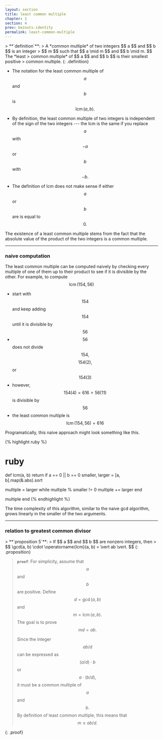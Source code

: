 ```yaml
---
layout: section
title: least common multiple
chapter: 1
section: 4
prev: bezouts-identity
permalink: least-common-multiple
---
```


<span id="least-common-multiple" />
> **`definition`**:
> A *common multiple* of two integers $$ a $$ and $$ b $$ is an integer
> $$ m $$ such that $$ a \mid m $$ and $$ b \mid m. $$  The *least
> common multiple* of $$ a $$ and $$ b $$ is their smallest positive
> common multiple.
{: .definition}

- The notation for the least common multiple of $$ a $$ and $$ b $$ is
$$ \operatorname{lcm}(a, b). $$

- By definition, the least common multiple of two integers is independent
of the sign of the two integers --- the lcm is the same if you replace
$$ a $$ with $$ -a $$ or $$ b $$ with $$ -b. $$

- The definition of lcm does not make sense if either $$ a $$ or $$ b $$
are is equal to $$ 0. $$

The existence of a least common multiple stems from the fact that the
absolute value of the product of the two integers is a common multiple.

---
### naive computation

The least common multiple can be computed naively by checking every
multiple of one of them up to their product to see if it is divisible
by the other.  For example, to compute
$$ \operatorname{lcm}(154, 56) $$
- start with $$ 154 $$ and keep adding $$ 154 $$ until it is divisible by
$$ 56 $$
- $$ 56 $$ does not divide $$ 154, $$ $$ 154(2), $$ or $$154(3) $$
- however, $$ 154(4) = 616 = 56(11) $$ is divisible by $$ 56 $$
- the least common multiple is $$ \operatorname{lcm}(154, 56) = 616 $$

Programatically, this naive approach might look something like this.

{% highlight ruby %}
# ruby
def lcm(a, b)
  return if a == 0 || b == 0
  smaller, larger = [a, b].map(&:abs).sort

  multiple = larger
  while multiple % smaller != 0
    multiple += larger
  end

  multiple
end
{% endhighlight %}

The time complexity of this algorithm, similar to the naive gcd algorithm,
grows linearly in the smaller of the two arguments.

---
### relation to greatest common divisor

<span id="least-common-multiple" />
> **`proposition 5`**:
> If $$ a $$ and $$ b $$ are nonzero integers, then
> $$ \gcd(a, b) \cdot \operatorname{lcm}(a, b) = \vert ab \vert. $$
{: .proposition}

> **`proof`**:
> For simplicity, assume that $$ a $$ and $$ b $$ are positive.  Define
> $$ d = \gcd(a, b) $$ and $$ m = \operatorname{lcm}(a, b). $$ The goal
> is to prove $$ md = ab. $$
>
> Since the integer $$ ab/d $$ can be expressed as $$ (a/d) \cdot b $$
> or $$ a \cdot (b/d), $$ it must be a common multiple of $$ a $$
> and $$ b. $$  By definition of least common multiple, this means that
> $$ m \le ab/d. $$
>
>
{: .proof}

